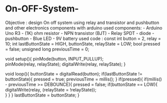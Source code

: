 # On-OFF-System- 
Objective : design On off system using relay and transistor and pushbutton and other electronics components with arduino 
used components: - Arduino Uno R3 - (1K) ohm resistor - NPN transistor (BJT) - Relay SPDT - diode - pushbutton - Blue LED - 9V battery 
used code : 
const int button = 2, relay = 10;
int lastButtonState = HIGH, buttonState, relayState = LOW;
bool pressed = false;
unsigned long previousTime = 0;

void setup(){
    pinMode(button, INPUT_PULLUP);                          
    pinMode(relay, relayState);
    digitalWrite(relay, relayState);
}

void loop(){
    buttonState = digitalRead(button);
    if(lastButtonState != buttonState){
        pressed = true;
        previousTime = millis();
    }
    if(pressed){
        if(millis() - previousTime >= DEBOUNCE){
            pressed = false;
            if(buttonState == LOW){    
                digitalWrite(relay, (relayState = !relayState));   
            }
        }
    }
    lastButtonState = buttonState;
}
